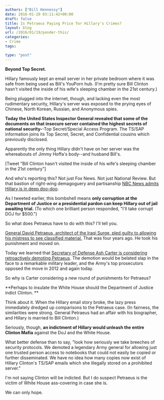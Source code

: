 ```yaml
---
authors: ["Bill Hennessy"]
date: 2016-01-20 03:11:42+00:00
draft: false
title: Is Petraeus Paying Price for Hillary's Crimes?
layout: blog
url: /2016/01/19/ponder-this/
categories:
- Crime
tags:

type: "post"
---
```


**Beyond Top Secret.**

Hillary famously kept an email server in her private bedroom where it was safe from being used as Bill's YouPorn hub. (I'm pretty sure Bill Clinton hasn't visited the inside of his wife's sleeping chamber in the 21st century.)

Being plugged into the internet, though, and lacking even the most rudimentary security, Hillary's server was exposed to the prying eyes of Chinese, North Korean, Russian, and Anonymous spies.

**Today the United States Inspector General revealed that some of the documents on that insecure server contained the highest secrets of national security-**-Top Secret/Special Access Program. The TS/SAP information joins its Top Secret, Secret, and Confidential cousins which previously disclosed.

Apparently the only thing Hillary didn't have on her server was the whereabouts of Jimmy Hoffa's body--and husband Bill's.

[Tweet "Bill Clinton hasn't visited the inside of his wife's sleeping chamber in the 21st century"]

And who's reporting this? Not just Fox News. Not just National Review. But that bastion of right-wing demagoguery and partisanship [NBC News admits Hillary is in deep doo-doo](https://www.nbcnews.com/news/us-news/hillary-clinton-emails-contained-info-above-top-secret-ig-n499886).

As I tweeted earlier, this bombshell means **only corruption at the Department of Justice or a presidential pardon can keep Hillary out of jail awaiting trial.** (To which one brilliant person responded, "I'll take corrupt DOJ for $500.")

So what does Petraeus have to do with this? I'll tell you.

[General David Petraeus, architect of the Iraqi Surge, pled guilty to allowing his mistress to see classified material.](https://hennessysview.com/2012/11/13/what-if-petraeus-knew-exactly-what-he-was-doing/) That was four years ago. He took his punishment and moved on.

Today we learned that [Secretary of Defense Ash Carter is considering retroactively demoting Petraeus](https://www.thedailybeast.com/articles/2016/01/18/exclusive-pentagon-may-demote-david-petraeus.html). The demotion would be belated slap in the face to a remarkable military leader, and the Army's top prosecutors opposed the move in 2012 and again today.

So why is Carter considering a new round of punishments for Petraeus?

**Perhaps to insulate the White House should the Department of Justice indict Clinton. **

Think about it. When the Hillary email story broke, the lazy press immediately dredged up comparisons to the Petraeus case. (In fairness, the similarities were strong. General Petraeus had an affair with his biographer, and Hillary is married to Bill Clinton.)

Seriously, though, **an indictment of Hillary would unleash the entire Clinton Mafia** against the DoJ and the White House.

What better defense than to say, "look how seriously we take breeches of security protocols. We demoted a legendary Army general for allowing just one trusted person access to notebooks that could not easily be copied or further disseminated. We have no idea how many copies now exist of Hillary Clinton's TS/SAP emails which she illegally stored on a prohibited server."

I'm not saying Clinton will be indicted. But I do suspect Petraeus is the victim of White House ass-covering in case she is.

We can only hope.
